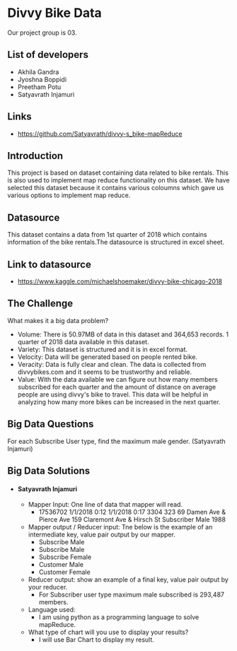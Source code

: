# Divvy Bike Data
 Our project group is 03.
## List of developers
- Akhila Gandra
- Jyoshna Boppidi
- Preetham Potu
- Satyavrath Injamuri
## Links
- https://github.com/Satyavrath/divvy-s_bike-mapReduce
## Introduction
This project is based on dataset containing data related to bike rentals. This is also used to implement map reduce functionality on this dataset. We have selected this dataset because it contains various coloumns which gave us various options to implement map reduce.
## Datasource 
This dataset contains a data from 1st quarter of 2018 which contains information of the bike rentals.The datasource is structured in excel sheet.
## Link to datasource
- https://www.kaggle.com/michaelshoemaker/divvy-bike-chicago-2018
## The Challenge
What makes it a big data problem? 
- Volume: There is 50.97MB of data in this dataset and 364,653 records. 1 quarter of 2018 data available in this dataset.
- Variety: This dataset is structured and it is in excel format.
- Velocity: Data will be generated based on people rented bike.  
- Veracity: Data is fully clear and clean. The  data is collected from divvybikes.com and it seems to be trustworthy and reliable.
- Value: With the data available we can figure out how many members subscribed for each quarter and the amount of distance on average people are using divvy's bike to travel. This data will be helpful in analyzing how many more bikes can be increased in the next quarter.

## Big Data Questions
For each Subscribe User type, find the maximum male gender. (Satyavrath Injamuri)

## Big Data Solutions

- #### Satyavrath Injamuri
  * Mapper Input: One line of data that mapper will read.
     * 17536702 1/1/2018 0:12 1/1/2018 0:17 3304 323 69 Damen Ave & Pierce Ave 159 Claremont Ave & Hirsch St Subscriber Male 1988
  * Mapper output / Reducer input: Tne below is the example of an intermediate key, value pair output by our mapper.
     * Subscribe Male
     * Subscribe Male
     * Subscribe Female
     * Customer Male
     * Customer Female
  * Reducer output:  show an example of a final key, value pair output by your reducer.
     * For Subscriber user type maximum male subscribed is 293,487 members.
  * Language used:
     * I am using python as a programming language to solve mapReduce.
  * What type of chart will you use to display your results?
     * I will use Bar Chart to display my result.

      
     



